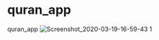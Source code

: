 # quran_app
quran_app
![Screenshot_2020-03-19-16-59-43 1](https://user-images.githubusercontent.com/38990131/77081802-db9a7380-6a03-11ea-9ec4-6ec40a18f26c.png)
